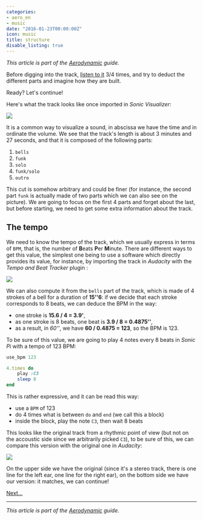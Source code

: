 ```yaml
---
categories:
- aero_en
- music
date: "2016-01-23T00:00:00Z"
icon: music
title: structure
disable_listing: true
---
```


*This article is part of the <a href="/music/2016-01-21-aerodynamic-en">Aerodynamic</a> guide.*

Before digging into the track,
[listen to it](https://www.youtube.com/watch?v=L93-7vRfxNs) 3/4 times,
and try to deduct the different parts and imagine how they are
built.

Ready? Let's continue!

Here's what the track looks like once imported in *Sonic Visualizer*:

<img src="/img/aerodynamic/structure.png" data-action="zoom" />

It is a common way to visualize a sound, in abscissa we have the time and in
ordinate the volume. We see that the track's length is about 3 minutes and
27 seconds, and that it is composed of the following parts:

1. `bells`
2. `funk`
3. `solo`
4. `funk/solo`
5. `outro`

This cut is somehow arbitrary and could be finer (for instance, the
second part `funk` is actually made of two parts which we can also see
on the picture). We are going to focus on the first 4 parts and forget
about the last, but before starting, we need to get some extra
information about the track.

## The tempo

We need to know the tempo of the track, which we usually express in
terms of `BPM`, that is, the number of <b>B</b>eats <b>P</b>er
<b>M</b>inute. There are different ways to get this value, the
simplest one being to use a software which directly provides its
value, for instance, by importing the track in *Audacity* with the
*Tempo and Beat Tracker* plugin :

<img src="/img/aerodynamic/bpm.png" data-action="zoom" />

We can also compute it from the `bells` part of the track, which is
made of 4 strokes of a bell for a duration of **15''6**: if we decide
that each stroke corresponds to 8 beats, we can deduce the BPM in the
way:

- one stroke is **15.6 / 4 = 3.9'**,
- as one stroke is 8 beats, one beat is **3.9 / 8 = 0.4875''**,
- as a result, in *60''*, we have **60 / 0.4875 = 123**, so the BPM
  is 123.

To be sure of this value, we are going to play 4 notes every 8 beats in
*Sonic Pi* with a tempo of 123 BPM:

```ruby
use_bpm 123

4.times do
    play :C3
    sleep 8
end
```

This is rather expressive, and it can be read this way:

* use a `BPM` of 123
* do 4 times what is between `do` and `end` (we call this a block)
* inside the block, play the note `C3`, then wait 8 beats

This looks like the original track from a rhythmic point of view (but not
on the accoustic side since we arbitrarily picked `C3`), to be sure of
this, we can compare this version with the original one in *Audacity*:

<img src="/img/aerodynamic/bpm-match.png" data-action="zoom" />

On the upper side we have the original (since it's a stereo track,
there is one line for the left ear, one line for the right ear), on
the bottom side we have our version: it matches, we can continue!

<a href="/music/2016-01-24-aerodynamic-something-that-rings-a-bell-en">Next...</a>

<hr />

*This article is part of the <a href="/music/2016-01-21-aerodynamic-en">Aerodynamic</a> guide.*
